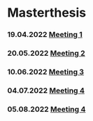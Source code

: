 # Masterthesis


### 19.04.2022 [Meeting 1](Meeting1.html)
### 20.05.2022 [Meeting 2](Meeting2.md)
### 10.06.2022 [Meeting 3](Meeting3.html)
### 04.07.2022 [Meeting 4](Meeting4.html)
### 05.08.2022 [Meeting 4](Meeting5.html)
